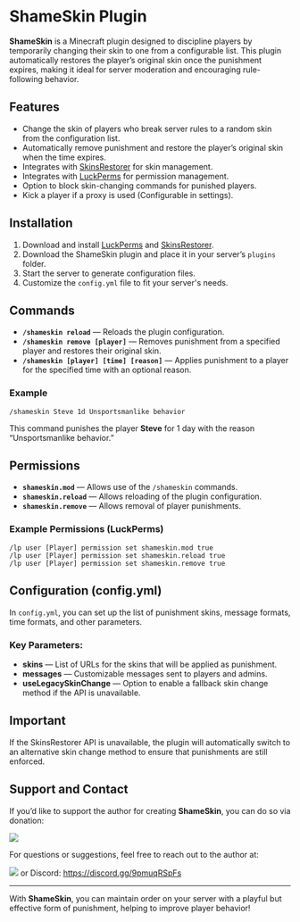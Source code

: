 # ShameSkin Plugin

**ShameSkin** is a Minecraft plugin designed to discipline players by temporarily changing their skin to one from a configurable list. This plugin automatically restores the player’s original skin once the punishment expires, making it ideal for server moderation and encouraging rule-following behavior.

## Features

- Change the skin of players who break server rules to a random skin from the configuration list.
- Automatically remove punishment and restore the player’s original skin when the time expires.
- Integrates with [SkinsRestorer](https://www.spigotmc.org/resources/skinsrestorer.2124/) for skin management.
- Integrates with [LuckPerms](https://www.spigotmc.org/resources/luckperms.28140/) for permission management.
- Option to block skin-changing commands for punished players.
- Kick a player if a proxy is used (Configurable in settings).

## Installation

1. Download and install [LuckPerms](https://www.spigotmc.org/resources/luckperms.28140/) and [SkinsRestorer](https://www.spigotmc.org/resources/skinsrestorer.2124/).
2. Download the ShameSkin plugin and place it in your server’s `plugins` folder.
3. Start the server to generate configuration files.
4. Customize the `config.yml` file to fit your server's needs.

## Commands

- **`/shameskin reload`** — Reloads the plugin configuration.
- **`/shameskin remove [player]`** — Removes punishment from a specified player and restores their original skin.
- **`/shameskin [player] [time] [reason]`** — Applies punishment to a player for the specified time with an optional reason.

### Example

```plaintext
/shameskin Steve 1d Unsportsmanlike behavior
```

This command punishes the player **Steve** for 1 day with the reason “Unsportsmanlike behavior.”

## Permissions

- **`shameskin.mod`** — Allows use of the `/shameskin` commands.
- **`shameskin.reload`** — Allows reloading of the plugin configuration.
- **`shameskin.remove`** — Allows removal of player punishments.

### Example Permissions (LuckPerms)

```plaintext
/lp user [Player] permission set shameskin.mod true
/lp user [Player] permission set shameskin.reload true
/lp user [Player] permission set shameskin.remove true
```

## Configuration (config.yml)

In `config.yml`, you can set up the list of punishment skins, message formats, time formats, and other parameters.

### Key Parameters:

- **skins** — List of URLs for the skins that will be applied as punishment.
- **messages** — Customizable messages sent to players and admins.
- **useLegacySkinChange** — Option to enable a fallback skin change method if the API is unavailable.

## Important

If the SkinsRestorer API is unavailable, the plugin will automatically switch to an alternative skin change method to ensure that punishments are still enforced.

## Support and Contact

If you’d like to support the author for creating **ShameSkin**, you can do so via donation:

[![](https://img.shields.io/badge/PayPal-003087?logo=paypal&logoColor=fff)](https://www.paypal.com/donate/?hosted_button_id=4HLK2VRT6PF8A)

For questions or suggestions, feel free to reach out to the author at:

[![](https://img.shields.io/badge/Telegram-2CA5E0?logo=telegram&logoColor=white)](https://t.me/TodNacht)
or Discord: https://discord.gg/9pmuqRSpFs

---

With **ShameSkin**, you can maintain order on your server with a playful but effective form of punishment, helping to improve player behavior!
